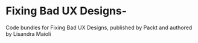 # Fixing Bad UX Designs-
Code bundles for Fixing Bad UX Designs, published by Packt and authored by Lisandra Maioli



